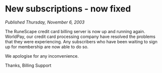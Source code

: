 # New subscriptions - now fixed
*Published Thursday, November 6, 2003*

The RuneScape credit card billing server is now up and running again. WorldPay, our credit card processing company have resolved the problems that they were experiencing.
Any subscribers who have been waiting to sign up for membership are now able to do so.

We apologise for any inconvenience.

Thanks,
Billing Support